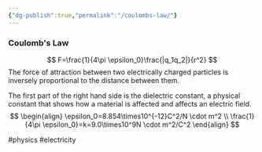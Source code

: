 ```yaml
---
{"dg-publish":true,"permalink":"/coulombs-law/"}
---
```


### Coulomb's Law
$$
F=\frac{1}{4\pi \epsilon_0}\frac{|q_1q_2|}{r^2}
$$
The force of attraction between two electrically charged particles is inversely proportional to the distance between them.

The first part of the right hand side is the dielectric constant, a physical constant that shows how a material is affected and affects an electric field.
$$
\begin{align}
	\epsilon_0=8.854\times10^{-12}C^2/N \cdot m^2 \\
	\frac{1}{4\pi \epsilon_0}=k=9.0\times10^9N \cdot m^2/C^2
\end{align}
$$

#physics #electricity
